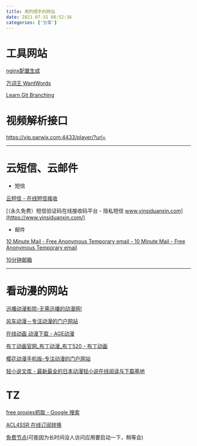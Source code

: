 ```yaml
---
title: 用的顺手的网站
date: 2021-07-31 08:52:16
categories: ['分享']
---
```


# 工具网站

[nginx配置生成](http://do.co/nginxconfig)

[万词王 WantWords](https://wantwords.thunlp.org/)

[Learn Git Branching](https://learngitbranching.js.org/?locale=zh_CN)

# 视频解析接口

https://vip.parwix.com:4433/player/?url=

---

# 云短信、云邮件

* 短信

[云短信 - 在线短信接收](https://www.materialtools.com/)

[（永久免费）短信验证码在线接收码平台 - 隐私短信 www.yinsiduanxin.com](https://www.yinsiduanxin.com/)

* 邮件

[10 Minute Mail - Free Anonymous Temporary email - 10 Minute Mail - Free Anonymous Temporary email](https://10minutemail.com/)

[10分钟邮箱](https://10minutemail.net/)

---

# 看动漫的网站

[迅播动漫影院-无需迅播的动漫网!](https://www.xbdm.org/)

[风车动漫－专注动漫的门户网站](http://www.fengchedm.com/)

[在线动画 动漫下载 - AGE动漫](https://www.agefans.tv/)

[布丁动画官网_布丁动漫_布丁520 - 布丁动画](http://www.buding520.com/)

[樱花动漫手机版-专注动漫的门户网站](http://m.imomoe.io/)

[轻小说文库 - 最新最全的日本动漫轻小说在线阅读与下载基地](https://www.wenku8.net/index.php)

# TZ

[free proxies抓取 - Google 搜索](https://www.google.com/search?q=free+proxies抓取&sxsrf=ALeKk03Bm-wm1KnE4G6nbA9EHhzW06hi2A%3A1627526808647&ei=mBYCYdzVJtmEr7wPw9-E-A8)

[ACL4SSR 在线订阅转换](https://acl4ssr-sub.github.io/)

[免费节点](https://guobang.herokuapp.com/)(可能因为长时间没人访问应用要启动一下，稍等会)